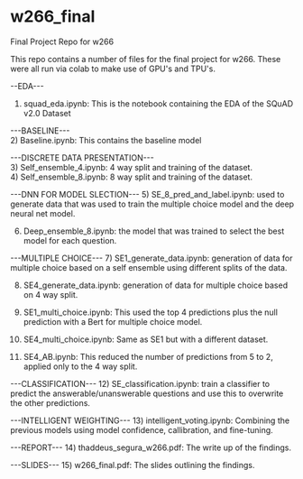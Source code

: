 # w266_final
Final Project Repo for w266

This repo contains a number of files for the final project for w266.
These were all run via colab to make use of GPU's and TPU's.

--EDA---<br/>
1) squad_eda.ipynb: This is the notebook containing the EDA of the SQuAD v2.0 Dataset<br/>

---BASELINE---<br/>
2) Baseline.ipynb: This contains the baseline model<br/>

---DISCRETE DATA PRESENTATION---<br/>
3) Self_ensemble_4.ipynb: 4 way split and training of the dataset.<br/>
4) Self_ensemble_8.ipynb: 8 way split and training of the dataset. <br/>

---DNN FOR MODEL SLECTION---
5) SE_8_pred_and_label.ipynb: used to generate data that was used to train the multiple choice model and the deep neural net model.

6) Deep_ensemble_8.ipynb: the model that was trained to select the best model for each question.

---MULTIPLE CHOICE---
7) SE1_generate_data.ipynb: generation of data for multiple choice based on a self ensemble using different splits of the data. 

8) SE4_generate_data.ipynb:  generation of data for multiple choice based on 4 way split.

9) SE1_multi_choice.ipynb:  This used the top 4 predictions plus the null prediction with a Bert for multiple choice model.

10) SE4_multi_choice.ipynb: Same as SE1 but with a different dataset.

11) SE4_AB.ipynb:  This reduced the number of predictions from 5 to 2, applied only to the 4 way split.

---CLASSIFICATION---
12) SE_classification.ipynb: train a classifier to predict the answerable/unanswerable questions and use this to overwrite the other predictions.

---INTELLIGENT WEIGHTING---
13) intelligent_voting.ipynb: Combining the previous models using model confidence, callibration, and fine-tuning.

---REPORT---
14) thaddeus_segura_w266.pdf: The write up of the findings.

---SLIDES---
15) w266_final.pdf: The slides outlining the findings.
